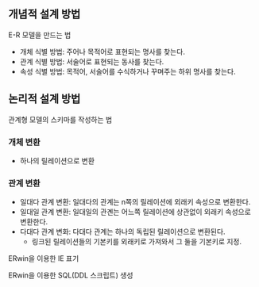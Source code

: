 ## 개념적 설계 방법
E-R 모델을 만드는 법
- 개체 식별 방법: 주어나 목적어로 표현되는 명사를 찾는다.
- 관계 식별 방법: 서술어로 표현되는 동사를 찾는다.
- 속성 식별 방법: 목적어, 서술어를 수식하거나 꾸며주는 하위 명사를 찾는다.

## 논리적 설계 방법
관계형 모델의 스키마를 작성하는 법

### 개체 변환
- 하나의 릴레이션으로 변환

### 관계 변환
- 일대다 관계 변환: 일대다의 관계는 n쪽의 릴레이션에 외래키 속성으로 변환한다.
- 일대일 관계 변환: 일대일의 관곈는 어느쪽 릴레이션에 상관없이 외래키 속성으로 변환한다.
- 다대다 관계 변화: 다대다 관계는 하나의 독립된 릴레이션으로 변환된다.
  - 링크된 릴레이션들의 기본키를 외래키로 가져와서 그 둘을 기본키로 지정.
  
ERwin을 이용한 IE 표기

ERwin을 이용한 SQL(DDL 스크립트) 생성
